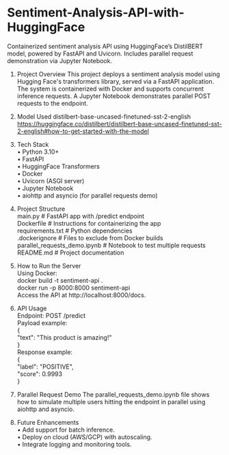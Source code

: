 # Sentiment-Analysis-API-with-HuggingFace
Containerized sentiment analysis API using HuggingFace’s DistilBERT model, powered by FastAPI and Uvicorn. Includes parallel request demonstration via Jupyter Notebook.

1. Project Overview
This project deploys a sentiment analysis model using Hugging Face's transformers library, served via a FastAPI application. The system is containerized with Docker and supports concurrent inference requests. A Jupyter Notebook demonstrates parallel POST requests to the endpoint.

2. Model Used
distilbert-base-uncased-finetuned-sst-2-english<br>
https://huggingface.co/distilbert/distilbert-base-uncased-finetuned-sst-2-english#how-to-get-started-with-the-model 

3. Tech Stack<br>
•	Python 3.10+<br>
•	FastAPI<br>
•	HuggingFace Transformers<br>
•	Docker<br>
•	Uvicorn (ASGI server)<br>
•	Jupyter Notebook<br>
•	aiohttp and asyncio (for parallel requests demo)<br>

4. Project Structure<br>
   main.py                 # FastAPI app with /predict endpoint<br>
   Dockerfile             # Instructions for containerizing the app<br>
   requirements.txt       # Python dependencies<br>
   .dockerignore          # Files to exclude from Docker builds<br>
   parallel_requests_demo.ipynb  # Notebook to test multiple requests<br>
   README.md              # Project documentation<br>

5. How to Run the Server<br>
Using Docker:<br>
docker build -t sentiment-api .<br>
docker run -p 8000:8000 sentiment-api<br>
Access the API at http://localhost:8000/docs.<br>

6. API Usage<br>
Endpoint: POST /predict<br>
Payload example:<br>
{<br>
  "text": "This product is amazing!"<br>
}<br>
Response example:<br>
{<br>
  "label": "POSITIVE",<br>
  "score": 0.9993<br>
}<br>

7. Parallel Request Demo
The parallel_requests_demo.ipynb file shows how to simulate multiple users hitting the endpoint in parallel using aiohttp and asyncio.

8. Future Enhancements<br>
•	Add support for batch inference.<br>
•	Deploy on cloud (AWS/GCP) with autoscaling.<br>
•	Integrate logging and monitoring tools.<br>
